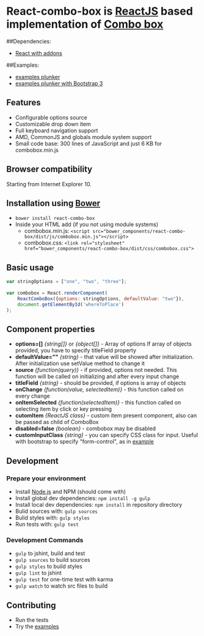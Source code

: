 React-combo-box is [ReactJS](http://facebook.github.io/react/) based implementation of [Combo box](http://en.wikipedia.org/wiki/Combo_box) 
=======================================================================


##Dependencies:
- [React with addons](http://fb.me/react-with-addons-0.11.2.js)

##Examples:
- [examples plunker](http://plnkr.co/edit/CpOhd7?p=preview)
- [examples plunker with Bootstrap 3](http://plnkr.co/edit/CpOhd7?p=preview)

## Features

- Configurable options source
- Customizable drop down item
- Full keyboard navigation support
- AMD, CommonJS and globals module system support
- Small code base: 300 lines of JavaScript and just 6 KB for combobox.min.js

## Browser compatibility

Starting from Internet Explorer 10.

## Installation using [Bower](http://bower.io/)


- `bower install react-combo-box`
- Inside your HTML add (if you not using module systems)
  - combobox.min.js: `<script src="bower_components/react-combo-box/dist/js/combobox.min.js"></script>`
  - combobox.css: `<link rel="stylesheet" href="bower_components/react-combo-box/dist/css/combobox.css">`

## Basic usage
```javascript
var stringOptions = ["one", "two", "three"];
      
var combobox = React.renderComponent(
    ReactComboBox({options: stringOptions, defaultValue: "two"}),
    document.getElementById('whereToPlace')
);
```

## Component properties

  * **options=[]** _{string[]}_ or _{object[]}_  - Array of options
      If array of objects provided, you have to specify titleField property
  * **defaultValue=""** _{string}_ - that value will be showed after initialization. After initialization use setValue method to change it
  * **source** _{function(query)}_ - if provided, options not needed. This function will be called on initializing and after every input change
  * **titleField** _{string}_ - should be provided, if options is array of objects
  * **onChange** _{function(value, selectedItem)}_ - this function called on every change   
  * **onItemSelected** _{function(selectedItem)}_ - this function called on selecting item by click or key pressing 
  * **cutomItem** _{ReactJS class}_ - custom item present component, also can be passed as child of ComboBox
  * **disabled=false** _{boolean}_ - combobox may be disabled
  * **customInputClass** _{string}_ - you can specify CSS class for input. Useful with bootstrap to specify "form-control", as in [example](http://plnkr.co/edit/CpOhd7?p=preview)

## Development
### Prepare your environment
* Install [Node.js](http://nodejs.org/) and NPM (should come with)
* Install global dev dependencies: `npm install -g gulp`
* Install local dev dependencies: `npm install` in repository directory
* Bulid sources with: `gulp sources`
* Bulid styles with: `gulp styles`
* Run tests with: `gulp test`

### Development Commands

* `gulp` to jshint, build and test
* `gulp sources` to build sources
* `gulp styles` to build styles
* `gulp lint` to jshint
* `gulp test` for one-time test with karma
* `gulp watch` to watch src files to build

## Contributing

- Run the tests
- Try the [examples](https://github.com/angular-ui/ui-select/blob/master/examples)